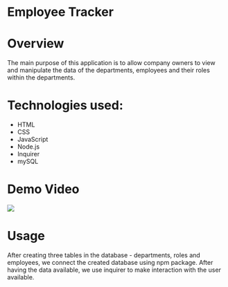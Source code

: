 # Employee Tracker

# Overview
The main purpose of this application is to allow company owners to view and manipulate the data of the departments, employees and their roles within the departments. 


# Technologies used:

* HTML
* CSS
* JavaScript
* Node.js
* Inquirer 
* mySQL

# Demo Video 
![](demo_video/employee_tracker.gif)


# Usage
After creating three tables in the database - departments, roles and employees, we connect the created database using npm package. 
After having the data available, we use inquirer to make interaction with the user available. 